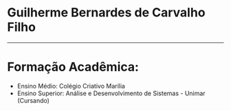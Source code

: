 # Guilherme Bernardes de Carvalho Filho


---

# Formação Acadêmica:

- Ensino Médio: Colégio Criativo Marília
- Ensino Superior: Análise e Desenvolvimento de Sistemas - Unimar (Cursando)
